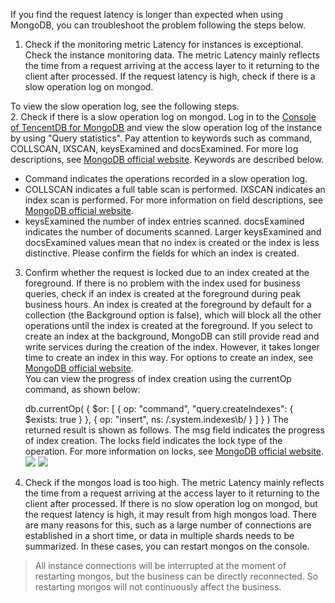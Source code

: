 If you find the request latency is longer than expected when using MongoDB, you can troubleshoot the problem following the steps below.<br>
1. Check if the monitoring metric Latency for instances is exceptional.
Check the instance monitoring data. The metric Latency mainly reflects the time from a request arriving at the access layer to it returning to the client after processed. If the request latency is high, check if there is a slow operation log on mongod.

 To view the slow operation log, see the following steps.<br>
2. Check if there is a slow operation log on mongod.
Log in to the [Console of TencentDB for MongoDB](https://console.cloud.tencent.com/mongodb) and view the slow operation log of the instance by using "Query statistics".
Pay attention to keywords such as command, COLLSCAN, IXSCAN, keysExamined and docsExamined. For more log descriptions, see [MongoDB official website](https://docs.mongodb.com/manual/reference/log-messages/index.html).
Keywords are described below.
 - Command indicates the operations recorded in a slow operation log.
 - COLLSCAN indicates a full table scan is performed. IXSCAN indicates an index scan is performed. For more information on field descriptions, see [MongoDB official website](https://docs.mongodb.com/manual/reference/explain-results/index.html).<br>
 - keysExamined the number of index entries scanned. docsExamined indicates the number of documents scanned. Larger keysExamined and docsExamined values mean that no index is created or the index is less distinctive. Please confirm the fields for which an index is created.<br>


3. Confirm whether the request is locked due to an index created at the foreground.
If there is no problem with the index used for business queries, check if an index is created at the foreground during peak business hours. An index is created at the foreground by default for a collection (the Background option is false), which will block all the other operations until the index is created at the foreground. If you select to create an index at the background, MongoDB can still provide read and write services during the creation of the index. However, it takes longer time to create an index in this way. For options to create an index, see [MongoDB official website](https://docs.mongodb.com/manual/reference/method/db.collection.createIndex/).<br>
You can view the progress of index creation using the currentOp command, as shown below:


	db.currentOp(
	    {
	      $or: [
	        { op: "command", "query.createIndexes": { $exists: true } },
	        { op: "insert", ns: /\.system\.indexes\b/ }
	      ]
	    }
	    )
The returned result is shown as follows. The msg field indicates the progress of index creation. The locks field indicates the lock type of the operation. For more information on locks, see [MongoDB official website](https://docs.mongodb.com/v3.2/reference/database-profiler/).<br>
![](https://main.qcloudimg.com/raw/355b6c06539ad6a5e3980b90bd200bf0.png)
![](https://main.qcloudimg.com/raw/155583329a2eb2a99575a2b5ce0b8647.png)<br>

4. Check if the mongos load is too high.
The metric Latency mainly reflects the time from a request arriving at the access layer to it returning to the client after processed. If there is no slow operation log on mongod, but the request latency is high, it may result from high mongos load. There are many reasons for this, such as a large number of connections are established in a short time, or data in multiple shards needs to be summarized. In these cases, you can restart mongos on the console.<br>
> All instance connections will be interrupted at the moment of restarting mongos, but the business can be directly reconnected. So restarting mongos will not continuously affect the business.

